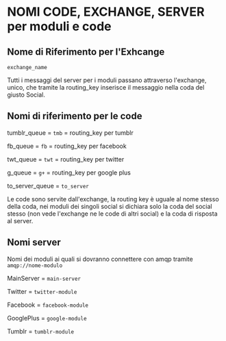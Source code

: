 # NOMI CODE, EXCHANGE, SERVER per moduli e code

## Nome di Riferimento per l'Exhcange 

`exchange_name`

Tutti i messaggi del server per i moduli passano attraverso l'exchange, unico, che tramite la routing_key inserisce 
il messaggio nella coda del giusto Social. 

## Nomi di riferimento per le code

tumblr_queue = `tmb` = routing_key per tumblr

fb_queue = `fb` = routing_key per facebook

twt_queue = `twt` = routing_key per twitter

g_queue = `g+` = routing_key per google plus

to_server_queue = `to_server`

Le code sono servite dall'exchange, la routing key è uguale al nome stesso della coda, nei moduli dei singoli social si 
dichiara solo la coda del social stesso (non vede l'exchange ne le code di altri social) e la coda di risposta al server.


## Nomi server

Nomi dei moduli ai quali si dovranno connettere con amqp tramite `amqp://nome-modulo`

MainServer = `main-server`

Twitter = `twitter-module`

Facebook = `facebook-module`

GooglePlus = `google-module`

Tumblr = `tumblr-module`






